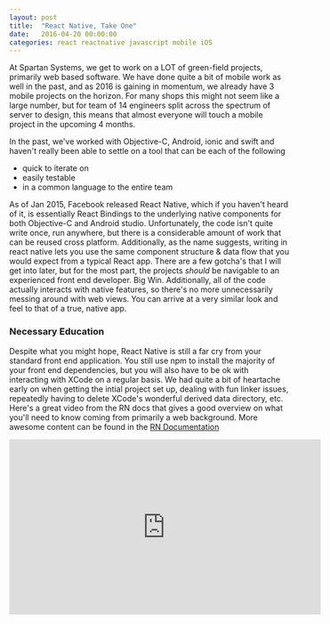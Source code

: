 ```yaml
---
layout: post
title:  "React Native, Take One"
date:   2016-04-20 00:00:00 
categories: react reactnative javascript mobile iOS
---
```


At Spartan Systems, we get to work on a LOT of green-field projects, primarily
web based software. We have done quite a bit of mobile work as well in the past,
and as 2016 is gaining in momentum, we already have 3 mobile projects on the
horizon. For many shops this might not seem like a large number, but for team of
14 engineers split across the spectrum of server to design, this means that
almost everyone will touch a mobile project in the upcoming 4 months.

In the past, we've worked with Objective-C, Android, ionic and swift and haven't
really been able to settle on a tool that can be each of the following

- quick to iterate on
- easily testable
- in a common language to the entire team

As of Jan 2015, Facebook released React Native, which if you haven't heard of
it, is essentially React Bindings to the underlying native components for both
Objective-C and Android studio. Unfortunately, the code isn't quite write once,
run anywhere, but there is a considerable amount of work that can be reused
cross platform. Additionally, as the name suggests, writing in react native lets
you use the same component structure & data flow that you would expect from a
typical React app. There are a few gotcha's that I will get into later, but for
the most part, the projects _should_ be navigable to an experienced front end
developer. Big Win. Additionally, all of the code actually interacts with native
features, so there's no more unnecessarily messing around with web views. You
can arrive at a very similar look and feel to that of a true, native app.

### Necessary Education

Despite what you might hope, React Native is still a far cry from your standard
front end application. You still use npm to install the majority of your front
end dependencies, but you will also have to be ok with interacting with XCode on
a regular basis. We had quite a bit of heartache early on when getting the
intial project set up, dealing with fun linker issues, repeatedly having to
delete XCode's wonderful derived data directory, etc. Here's a great video from
the RN docs that gives a good overview on what you'll need to know coming from
primarily a web background. More awesome content can be found in the [RN
Documentation](https://facebook.github.io/react-native/docs/videos.html)

<div style="width: 100%; float: left; text-align: center">
  <iframe style="margin: 0 auto;" width="560" height="315" src="https://www.youtube.com/embed/-XxSCi8TKuk" frameborder="0" allowfullscreen></iframe>
</div>
